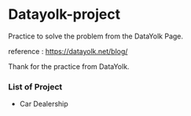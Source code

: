 # Datayolk-project
Practice to solve the problem from the DataYolk Page.

reference : https://datayolk.net/blog/

Thank for the practice from DataYolk.

### List of Project
- Car Dealership
